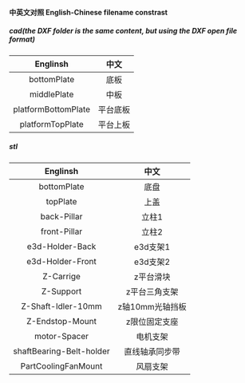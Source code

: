#### 中英文对照 English-Chinese filename constrast



##### cad(the DXF folder is the same content, but using the DXF open file format)

|      Englinsh       |   中文   |
| :-----------------: | :------: |
|     bottomPlate     |   底板   |
|     middlePlate     |   中板   |
| platformBottomPlate | 平台底板 |
|  platformTopPlate   | 平台上板 |



##### stl

|         Englinsh         |      中文       |
| :----------------------: | :-------------: |
|       bottomPlate        |      底盘       |
|         topPlate         |      上盖       |
|       back-Pillar        |      立柱1      |
|       front-Pillar       |      立柱2      |
|     e3d-Holder-Back      |    e3d支架1     |
|     e3d-Holder-Front     |    e3d支架2     |
|        Z-Carrige         |    z平台滑块    |
|        Z-Support         |  z平台三角支架  |
|    Z-Shaft-Idler-10mm    | z轴10mm光轴挡板 |
|     Z-Endstop-Mount      |  z限位固定支座  |
|       motor-Spacer       |    电机支架     |
| shaftBearing-Belt-holder | 直线轴承同步带  |
|   PartCoolingFanMount    |    风扇支架     |
